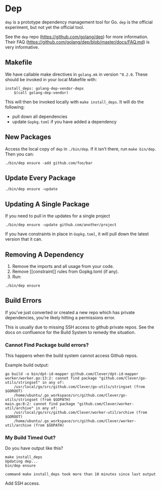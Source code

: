 # Dep

`dep` is a prototype dependency management tool for Go.
`dep` is the official experiment, but not yet the official tool.

See the `dep` repo (https://github.com/golang/dep) for more information. Their FAQ (https://github.com/golang/dep/blob/master/docs/FAQ.md) is very informative.


## Makefile

We have callable make directives in `golang.mk` in version `^0.2.0`. These should be invoked in your local Makefile with:

```
install_deps: golang-dep-vendor-deps
	$(call golang-dep-vendor)
```

This will then be invoked locally with `make install_deps`. It will do the following:
- pull down all dependencies
- update `Gopkg.toml` if you have added a dependency


## New Packages

Access the local copy of `dep` in `./bin/dep`. If it isn't there, run `make bin/dep`.
Then you can:

```
./bin/dep ensure -add github.com/foo/bar
```


## Update Every Package

```
./bin/dep ensure -update
```


## Updating A Single Package

If you need to pull in the updates for a single project

```
./bin/dep ensure -update github.com/another/project
```

If you have constraints in place in `Gopkg.toml`, it will pull down the latest version that it can.


## Removing A Dependency

1. Remove the imports and all usage from your code.
2. Remove [[constraint]] rules from Gopkg.toml (if any).
3. Run:

```
./bin/dep ensure
```

## Build Errors

If you've just converted or created a new repo which has private dependencies, you're likely hitting a permissions error.

This is usually due to missing SSH access to github private repos.
See the docs on confluence for the Build System to remedy the situation.


### Cannot Find Package build errors?

This happens when the build system cannot access Github repos.

Example build output:
```
go build -o bin/dpt-id-mapper github.com/Clever/dpt-id-mapper
worker/worker.go:13:2: cannot find package "github.com/Clever/go-utils/stringset" in any of:
	/usr/local/go/src/github.com/Clever/go-utils/stringset (from $GOROOT)
	/home/ubuntu/.go_workspace/src/github.com/Clever/go-utils/stringset (from $GOPATH)
main.go:8:2: cannot find package "github.com/Clever/worker-util/archive" in any of:
	/usr/local/go/src/github.com/Clever/worker-util/archive (from $GOROOT)
	/home/ubuntu/.go_workspace/src/github.com/Clever/worker-util/archive (from $GOPATH)

```

### My Build Timed Out?

Do you have output like this?

```
make install_deps
Updating dep...
bin/dep ensure

command make install_deps took more than 10 minutes since last output
```

Add SSH access.




